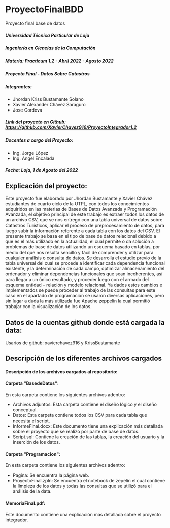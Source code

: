 # ProyectoFinalBDD
Proyecto final base de datos

##### Universidad Técnica Particular de Loja
##### Ingeniería en Ciencias de la Computación
##### Materia: Practicum 1.2 - Abril 2022 - Agosto 2022
##### Proyecto Final - Datos Sobre Catastros
##### Integrantes: 
* Jhordan Kriss Bustamante Solano
* Xavier Alexander Chávez Saraguro 
* Jose Cordova
##### Link del proyecto en Github: https://github.com/XavierChavez916/ProyectoIntegrador1.2
##### Docentes a cargo del Proyecto: 
* Ing. Jorge López
* Ing. Angel Encalada 
##### Fecha: Loja, 1 de Agosto del 2022


## Explicación del proyecto:
Este proyecto fue elaborado por Jhordan Bustamante y Xavier Chávez estudiantes de cuarto ciclo de la UTPL, con todos los conocimientos adquiridos en las materias de Bases de Datos Avanzada y Programación Avanzada, el objetivo principal de este trabajo es extraer todos los datos de un archivo CSV, que se nos entregó con una tabla universal de datos sobre Catastros Turísticos, aplicar el proceso de preprocesamiento de datos, para luego subir la información referente a cada tabla con los datos del CSV. El presente trabajo se basa en el tipo de base de datos relacional debido a que es el más utilizado en la actualidad, el cual permite o da solución a problemas de base de datos utilizando un esquema basado en tablas, por medio del que nos resulta sencillo y fácil de comprender y utilizar para cualquier análisis o consulta de datos. Se desarrolla el estudio previo de la tabla universal del cual se procede a identificar cada dependencia funcional existente, y la determinación de cada campo, optimizar almacenamiento del ordenador y eliminar dependencias funcionales que sean incoherentes, así para llegar a un único resultado, y proceder luego con el armado del esquema entidad – relación y modelo relacional. Ya dados estos cambios e implementados se puede proceder al trabajo de las consultas para este caso en el apartado de programación se usaron diversas aplicaciones, pero sin lugar a duda la más utilizada fue Apache zeppelin la cual permitió trabajar con la visualización de los datos.
## Datos de la cuentas github donde está cargada la data:
Usarios de github: xavierchavez916 y KrissBustamante

## Descripción de los diferentes archivos cargados

#### Descripción de los archivos cargados al repositorio:
#### Carpeta "BasedeDatos":
En esta carpeta contiene los siguientes archivos adentro:
* Archivos adjuntos: Esta carpeta contiene el diseño lógico y el diseño conceptual.
* Datos: Esta carpeta contiene todos los CSV para cada tabla que necesita el script.
* InformeFinal.docx: Este documento tiene una explicación más detallada sobre el proyecto que se realizó por parte de base de datos.
* Script.sql: Contiene la creación de las tablas, la creación del usuario y la inserción de los datos.
#### Carpeta "Programacion":
En esta carpeta contiene los siguientes archivos adentro:
* Pagina: Se encuentra la página web.
* ProyectoFinal.zpln: Se encuentra el notebook de zepelín el cual contiene la limpieza de los datos y todas las consultas que se utilizó para el análisis de la data.
#### MemoriaFinal.pdf:
Este documento contiene una explicación más detallada sobre el proyecto integrador.

